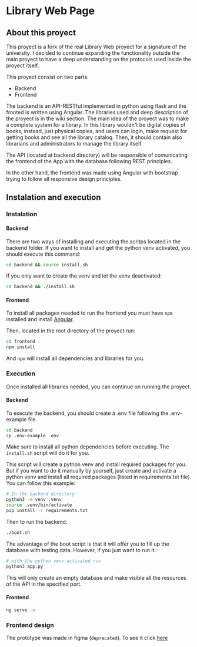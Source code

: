 # Library Web Page

## About this proyect

This proyect is a fork of the real Library Web proyect for a signature of the university. I decided to continue expanding the functionality outside the main proyect to have a deep understanding on the protocols used inside the proyect itself.

This proyect consist on two parts:
- Backend
- Frontend

The backend is an API-RESTful implemented in python using flask and the fronted is written using Angular. The libraries used and deep description of the proyect is in the wiki section. The main idea of the proyect was to make a complete system for a library. In this library wouldn't be digital copies of books, instead, just physical copies, and users can login, make request for getting books and see all the library catalog. Then, it should contain also librarians and administrators to manage the library itself.

The API (located at backend directory) will be responsible of comunicating the frontend of the App with the database following REST principles. 

In the other hand, the frontend was made using Angular with bootstrap trying to follow all responsive design principles.

## Instalation and execution

### Instalation

#### Backend

There are two ways of installing and executing the scritps located in the backend folder. If you want to install and get the python venv activated, you should execute this command:

```bash
cd backend && source install.sh
```

If you only want to create the venv and let the venv deactivated:

```bash
cd backend && ./install.sh
```

#### Frontend

To install all packages needed to run the frontend you must have `npm` installed and install [Angular](https://angular.dev/installation).

Then, located in the root directory of the proyect run:

```bash
cd frontend
npm install
```

And `npm` will install all dependencies and libraries for you.

### Execution

Once installed all libraries needed, you can continue on running the proyect.

#### Backend

To execute the backend, you should create a .env file following the .env-example file. 

```bash
cd backend
cp .env-example .env
```
Make sure to install all python dependencies before executing. The `install.sh` script will do it for you.

This script will create a python venv and install required packages for you. But if you want to do it manually by yourself, just create and activate a python venv and install all required packages (listed in requirements.txt file). You can follow this example:

```bash
# In the backend directory
python3 -m venv .venv
source .venv/bin/activate
pip install -r requirements.txt
```

Then to run the backend:

```bash
./boot.sh
```

The advantage of the boot script is that it will offer you to fill up the database with testing data. However, if you just want to run it:

```bash
# with the python venv activated run
python3 app.py
```

This will only create an empty database and make visible all the resources of the API in the specified port.

#### Frontend

```bash
ng serve -o
```

### Frontend design

The prototype was made in figma (`deprecated`). To see it click [here](https://www.figma.com/design/cISJEx3uRimDIfdLR5N5YQ/Librer%C3%ADa?node-id=0-1&t=orSXJa2clBBefjAs-1) 